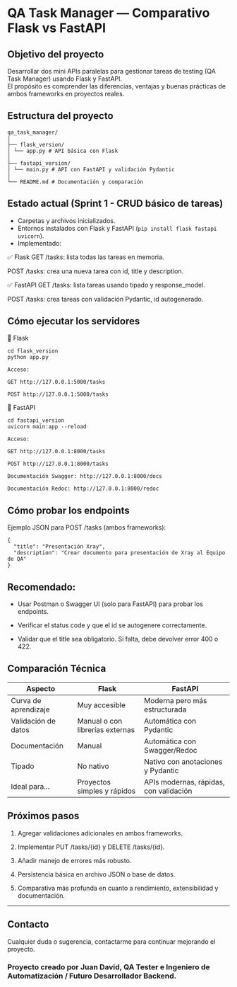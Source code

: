 # QA Task Manager — Comparativo Flask vs FastAPI

## Objetivo del proyecto

Desarrollar dos mini APIs paralelas para gestionar tareas de testing (QA Task Manager) usando Flask y FastAPI.  
El propósito es comprender las diferencias, ventajas y buenas prácticas de ambos frameworks en proyectos reales.

## Estructura del proyecto

```text
qa_task_manager/
│
├── flask_version/
│ └── app.py # API básica con Flask
│
├── fastapi_version/
│ └── main.py # API con FastAPI y validación Pydantic
│
└── README.md # Documentación y comparación
```

## Estado actual (Sprint 1 - CRUD básico de tareas)

- Carpetas y archivos inicializados.  
- Entornos instalados con Flask y FastAPI (`pip install flask fastapi uvicorn`).  
- Implementado: 

✅ Flask
 GET /tasks: lista todas las tareas en memoria.

 POST /tasks: crea una nueva tarea con id, title y description.

✅ FastAPI
 GET /tasks: lista tareas usando tipado y response_model.

 POST /tasks: crea tareas con validación Pydantic, id autogenerado.

## Cómo ejecutar los servidores
🔹 Flask

```text
cd flask_version
python app.py

Acceso:

GET http://127.0.0.1:5000/tasks

POST http://127.0.0.1:5000/tasks
```
🔹 FastAPI
```text
cd fastapi_version
uvicorn main:app --reload

Acceso:

GET http://127.0.0.1:8000/tasks

POST http://127.0.0.1:8000/tasks

Documentación Swagger: http://127.0.0.1:8000/docs

Documentación Redoc: http://127.0.0.1:8000/redoc
```

## Cómo probar los endpoints
Ejemplo JSON para POST /tasks (ambos frameworks):
```text
{
  "title": "Presentación Xray",
  "description": "Crear documento para presentación de Xray al Equipo de QA"
}
```

## Recomendado:
- Usar Postman o Swagger UI (solo para FastAPI) para probar los endpoints.

- Verificar el status code y que el id se autogenere correctamente.

- Validar que el title sea obligatorio. Si falta, debe devolver error 400 o 422.

## Comparación Técnica 

| Aspecto              | Flask                           | FastAPI                                |
| -------------------- | ------------------------------- | -------------------------------------- |
| Curva de aprendizaje | Muy accesible                   | Moderna pero más estructurada          |
| Validación de datos  | Manual o con librerías externas | Automática con Pydantic                |
| Documentación        | Manual                          | Automática con Swagger/Redoc           |
| Tipado               | No nativo                       | Nativo con anotaciones y Pydantic      |
| Ideal para...        | Proyectos simples y rápidos     | APIs modernas, rápidas, con validación |


## Próximos pasos

1. Agregar validaciones adicionales en ambos frameworks.

2. Implementar PUT /tasks/{id} y DELETE /tasks/{id}.

3. Añadir manejo de errores más robusto.

4. Persistencia básica en archivo JSON o base de datos.

5. Comparativa más profunda en cuanto a rendimiento, extensibilidad y documentación.

---

## Contacto

Cualquier duda o sugerencia, contactarme para continuar mejorando el proyecto.

### Proyecto creado por Juan David, QA Tester e Ingeniero de Automatización / Futuro Desarrollador Backend.


